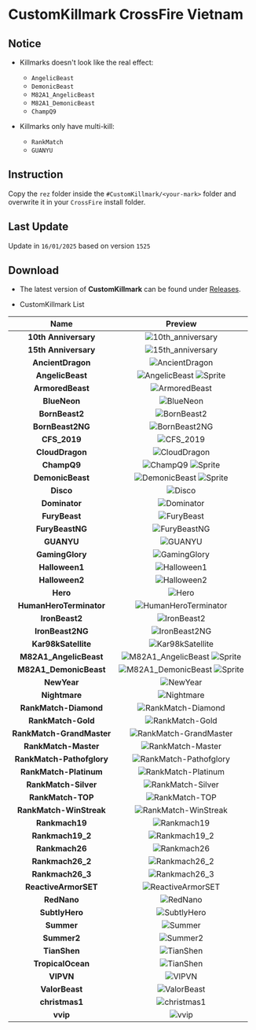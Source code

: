 # CustomKillmark CrossFire Vietnam

## Notice

- Killmarks doesn't look like the real effect:

  - `AngelicBeast`
  - `DemonicBeast`
  - `M82A1_AngelicBeast`
  - `M82A1_DemonicBeast`
  - `ChampQ9`

- Killmarks only have multi-kill:
  - `RankMatch`
  - `GUANYU`

## Instruction

Copy the `rez` folder inside the `#CustomKillmark/<your-mark>` folder and overwrite it in your `CrossFire` install folder.

## Last Update

Update in `16/01/2025` based on version `1525`

## Download

- The latest version of **CustomKillmark** can be found under [Releases](https://github.com/nta2005/CustomKillmark/releases/latest).

- CustomKillmark List

<!-- <details> -->
<!-- <summary>CustomKillmark List</summary> -->
  
|**Name**|**Preview**|
|:-:|:-:|
|**10th Anniversary**|![10th_anniversary](%23Preview/10th_anniversary.PNG)|
|**15th Anniversary**|![15th_anniversary](%23Preview/15th_anniversary.PNG)|
|**AncientDragon**|![AncientDragon](%23Preview/ancient_dragon.PNG)|
|**AngelicBeast**|![AngelicBeast](%23Preview/angelic_beast.PNG) ![Sprite](%23Preview/angelic_beast_sprite.PNG)|
|**ArmoredBeast**|![ArmoredBeast](%23Preview/armored_beast.PNG)|
|**BlueNeon**|![BlueNeon](%23Preview/blue_neon.PNG)|
|**BornBeast2**|![BornBeast2](%23Preview/bornbeast2.PNG)|
|**BornBeast2NG**|![BornBeast2NG](%23Preview/bornbeast2ng.PNG)|
|**CFS_2019**|![CFS_2019](%23Preview/cfs_2019.PNG)|
|**CloudDragon**|![CloudDragon](%23Preview/cloud_dragon.PNG)|
|**ChampQ9**|![ChampQ9](%23Preview/champ_q9.PNG) ![Sprite](%23Preview/champ_q9_sprite.PNG)|
|**DemonicBeast**|![DemonicBeast](%23Preview/demonic_beast.PNG) ![Sprite](%23Preview/demonic_beast_sprite.PNG)|
|**Disco**|![Disco](%23Preview/disco.PNG)|
|**Dominator**|![Dominator](%23Preview/dominator.PNG)|
|**FuryBeast**|![FuryBeast](%23Preview/furybeast.PNG)|
|**FuryBeastNG**|![FuryBeastNG](%23Preview/furybeastng.PNG)|
|**GUANYU**|![GUANYU](%23Preview/guanyu.PNG)|
|**GamingGlory**|![GamingGlory](%23Preview/gaming_glory.PNG)|
|**Halloween1**|![Halloween1](%23Preview/halloween1.PNG)|
|**Halloween2**|![Halloween2](%23Preview/halloween2.PNG)|
|**Hero**|![Hero](%23Preview/hero.PNG)|
|**HumanHeroTerminator**|![HumanHeroTerminator](%23Preview/human_hero_terminator.PNG)|
|**IronBeast2**|![IronBeast2](%23Preview/ironbeast2.PNG)|
|**IronBeast2NG**|![IronBeast2NG](%23Preview/ironbeast2ng.PNG)|
|**Kar98kSatellite**|![Kar98kSatellite](%23Preview/kar98ksatellite.PNG)|
|**M82A1_AngelicBeast**|![M82A1_AngelicBeast](%23Preview/m82a1_angelicbeast.PNG) ![Sprite](%23Preview/m82a1_angelicbeast_sprite.PNG)|
|**M82A1_DemonicBeast**|![M82A1_DemonicBeast](%23Preview/m82a1_demonicbeast.PNG) ![Sprite](%23Preview/m82a1_demonicbeast_sprite.PNG)|
|**NewYear**|![NewYear](%23Preview/newyear.PNG)|
|**Nightmare**|![Nightmare](%23Preview/nightmare.PNG)|
|**RankMatch-Diamond**|![RankMatch-Diamond](%23Preview/rankmatch_diamond.PNG)|
|**RankMatch-Gold**|![RankMatch-Gold](%23Preview/rankmatch_gold.PNG)|
|**RankMatch-GrandMaster**|![RankMatch-GrandMaster](%23Preview/rankmatch_grandmaster.PNG)|
|**RankMatch-Master**|![RankMatch-Master](%23Preview/rankmatch_master.PNG)|
|**RankMatch-Pathofglory**|![RankMatch-Pathofglory](%23Preview/rankmatch_pathofglory.PNG)|
|**RankMatch-Platinum**|![RankMatch-Platinum](%23Preview/rankmatch_platinum.PNG)|
|**RankMatch-Silver**|![RankMatch-Silver](%23Preview/rankmatch_silver.PNG)|
|**RankMatch-TOP**|![RankMatch-TOP](./%23Preview/rankmatch_top.PNG)|
|**RankMatch-WinStreak**|![RankMatch-WinStreak](%23Preview/rankmatch_winstreak.PNG)|
|**Rankmach19**|![Rankmach19](%23Preview/rankmach19.PNG)|
|**Rankmach19_2**|![Rankmach19_2](%23Preview/rankmach19_2.PNG)|
|**Rankmach26**|![Rankmach26](%23Preview/rankmach26.PNG)|
|**Rankmach26_2**|![Rankmach26_2](%23Preview/rankmach26_2.PNG)|
|**Rankmach26_3**|![Rankmach26_3](%23Preview/rankmach26_3.PNG)|
|**ReactiveArmorSET**|![ReactiveArmorSET](%23Preview/reactivearmorset.PNG)|
|**RedNano**|![RedNano](%23Preview/rednano.PNG)|
|**SubtlyHero**|![SubtlyHero](%23Preview/subtly_hero.PNG)|
|**Summer**|![Summer](%23Preview/summer.PNG)|
|**Summer2**|![Summer2](%23Preview/summer2.PNG)|
|**TianShen**|![TianShen](%23Preview/tianshen.PNG)|
|**TropicalOcean**|![TianShen](%23Preview/tropical_ocean.PNG)|
|**VIPVN**|![VIPVN](%23Preview/vipvn.PNG)|
|**ValorBeast**|![ValorBeast](%23Preview/valorbeast.PNG)|
|**christmas1**|![christmas1](%23Preview/christmas1.PNG)|
|**vvip**|![vvip](%23Preview/vvip.PNG)|
<!-- </details> -->

